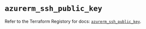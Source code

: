 # `azurerm_ssh_public_key`

Refer to the Terraform Registory for docs: [`azurerm_ssh_public_key`](https://registry.terraform.io/providers/hashicorp/azurerm/3.62.0/docs/resources/ssh_public_key).
